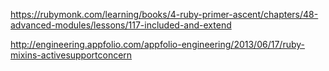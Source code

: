 https://rubymonk.com/learning/books/4-ruby-primer-ascent/chapters/48-advanced-modules/lessons/117-included-and-extend

http://engineering.appfolio.com/appfolio-engineering/2013/06/17/ruby-mixins-activesupportconcern
